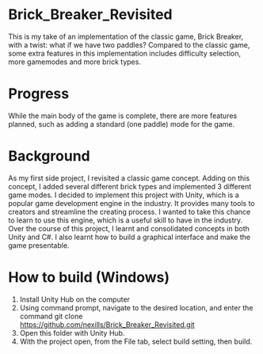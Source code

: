 # Brick_Breaker_Revisited

This is my take of an implementation of the classic game, Brick Breaker, with a twist: what if we have two paddles? Compared to the classic game, some extra features in this implementation includes difficulty selection, more gamemodes and more brick types.

# Progress
While the main body of the game is complete, there are more features planned, such as adding a standard (one paddle) mode for the game.

# Background
As my first side project, I revisited a classic game concept. Adding on this concept, I added several different brick types and implemented 3 different game modes.
I decided to implement this project with Unity, which is a popular game development engine in the industry. It provides many tools to creators and streamline the creating process. I wanted to take this chance to learn to use this engine, which is a useful skill to have in the industry.
Over the course of this project, I learnt and consolidated concepts in both Unity and C#. I also learnt how to build a graphical interface and make the game presentable.

# How to build (Windows)
1. Install Unity Hub on the computer
2. Using command prompt, navigate to the desired location, and enter the command
git clone https://github.com/nexills/Brick_Breaker_Revisited.git
3. Open this folder with Unity Hub.
4. With the project open, from the File tab, select build setting, then build.
